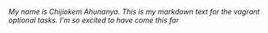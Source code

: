 *My name is Chijiokem Ahunanya. This is my markdown text for the vagrant optional tasks. I'm so excited to have come this far*
